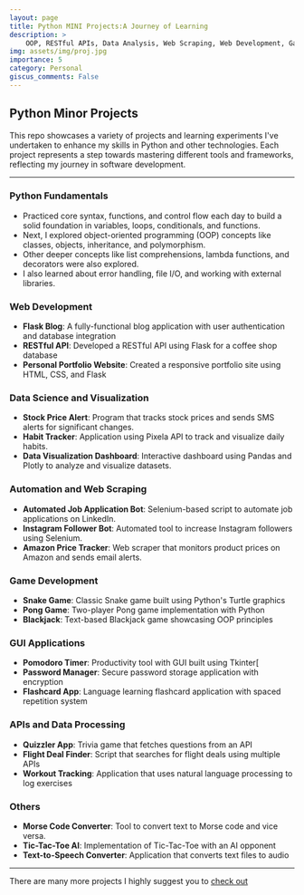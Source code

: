 ```yaml
---
layout: page
title: Python MINI Projects:A Journey of Learning
description: >
    OOP, RESTful APIs, Data Analysis, Web Scraping, Web Development, Game Development, Automation, GUI, Data Visualization, ML
img: assets/img/proj.jpg
importance: 5
category: Personal
giscus_comments: False
---
```


## Python Minor Projects

This repo showcases a variety of projects and learning experiments I've undertaken to enhance my skills in Python and
other technologies. Each project represents a step towards mastering different tools and frameworks, reflecting my
journey in software development.

---

### Python Fundamentals
- Practiced core syntax, functions, and control flow each day to build a solid foundation in variables, loops, conditionals, and functions.
- Next, I explored object-oriented programming (OOP) concepts like classes, objects, inheritance, and polymorphism.
- Other deeper concepts like list comprehensions, lambda functions, and decorators were also explored.
- I also learned about error handling, file I/O, and working with external libraries.

### Web Development
- **Flask Blog**: A fully-functional blog application with user authentication and database integration
- **RESTful API**: Developed a RESTful API using Flask for a coffee shop database
- **Personal Portfolio Website**: Created a responsive portfolio site using HTML, CSS, and Flask

### Data Science and Visualization
- **Stock Price Alert**: Program that tracks stock prices and sends SMS alerts for significant changes.
- **Habit Tracker**: Application using Pixela API to track and visualize daily habits.
- **Data Visualization Dashboard**: Interactive dashboard using Pandas and Plotly to analyze and visualize datasets.

### Automation and Web Scraping
- **Automated Job Application Bot**: Selenium-based script to automate job applications on LinkedIn.
- **Instagram Follower Bot**: Automated tool to increase Instagram followers using Selenium.
- **Amazon Price Tracker**: Web scraper that monitors product prices on Amazon and sends email alerts.

### Game Development
- **Snake Game**: Classic Snake game built using Python's Turtle graphics
- **Pong Game**: Two-player Pong game implementation with Python
- **Blackjack**: Text-based Blackjack game showcasing OOP principles

### GUI Applications
- **Pomodoro Timer**: Productivity tool with GUI built using Tkinter[
- **Password Manager**: Secure password storage application with encryption
- **Flashcard App**: Language learning flashcard application with spaced repetition system

### APIs and Data Processing
- **Quizzler App**: Trivia game that fetches questions from an API
- **Flight Deal Finder**: Script that searches for flight deals using multiple APIs
- **Workout Tracking**: Application that uses natural language processing to log exercises

### Others
- **Morse Code Converter**: Tool to convert text to Morse code and vice versa.
- **Tic-Tac-Toe AI**: Implementation of Tic-Tac-Toe with an AI opponent
- **Text-to-Speech Converter**: Application that converts text files to audio


---
There are many more projects I highly suggest you to [check out](https://github.com/Hit07/Minor-Project-Python)<br>

